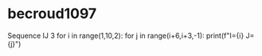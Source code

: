 # becroud1097
Sequence IJ 3
for i in range(1,10,2):
    for j in range(i+6,i+3,-1):
      print(f"I={i} J={j}")
